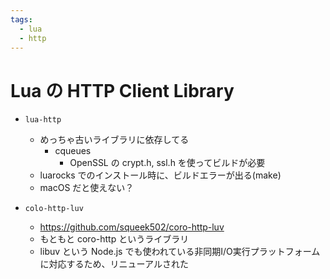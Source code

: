 ```yaml
---
tags:
  - lua
  - http
---
```



# Lua の HTTP Client Library

- `lua-http`
  - めっちゃ古いライブラリに依存してる
    - cqueues
      - OpenSSL の crypt.h, ssl.h を使ってビルドが必要
  - luarocks でのインストール時に、ビルドエラーが出る(make)
  - macOS だと使えない？

- `colo-http-luv`
  - https://github.com/squeek502/coro-http-luv
  - もともと coro-http というライブラリ
  - libuv という Node.js でも使われている非同期I/O実行プラットフォームに対応するため、リニューアルされた